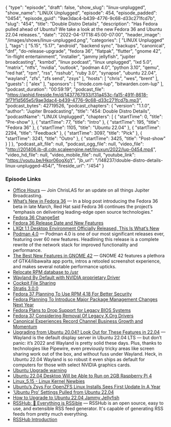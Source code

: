 {
  "type": "episode",
  "draft": false,
  "show_slug": "linux-unplugged",
  "show_name": "LINUX Unplugged",
  "episode": 454,
  "episode_padded": "0454",
  "episode_guid": "9ae3dac4-b439-4776-9c68-d33c271fcd7b",
  "slug": "454",
  "title": "Double Distro Details",
  "description": "Has Fedora pulled ahead of Ubuntu? We take a look at the new Fedora 36 and Ubuntu 22.04 releases.",
  "date": "2022-04-17T18:45:00-07:00",
  "header_image": "/images/shows/linux-unplugged.png",
  "categories": [
    "LINUX Unplugged"
  ],
  "tags": [
    "5.15",
    "5.17",
    "android",
    "backend sync",
    "backups",
    "canonical",
    "dnf",
    "do-release-upgrade",
    "fedora 36",
    "flatpak",
    "flutter",
    "gnome 42",
    "in-flight entertainment",
    "installer",
    "jammy jellyfish",
    "jupiter broadcasting",
    "ksmbd",
    "linux podcast",
    "linux unplugged",
    "lxd 5.0",
    "matrix",
    "ntfs",
    "nvidia",
    "outlook",
    "podman 4.0",
    "python 3.10",
    "qemu",
    "red hat",
    "rpm",
    "rss",
    "rsshub",
    "ruby 3.0",
    "synapse",
    "ubuntu 22.04",
    "wayland",
    "zfs",
    "zfs send",
    "zsys"
  ],
  "hosts": [
    "chris",
    "wes",
    "brent"
  ],
  "guests": [
    "alex"
  ],
  "sponsors": [
    "linode.com-lup",
    "bitwarden.com-lup"
  ],
  "podcast_duration": "00:59:19",
  "podcast_file": "https://aphid.fireside.fm/d/1437767933/f31a453c-fa15-491f-8618-3f71f1d565e5/9ae3dac4-b439-4776-9c68-d33c271fcd7b.mp3",
  "podcast_bytes": 42719526,
  "podcast_chapters": {
    "version": "1.1.0",
    "author": "Jupiter Broadcasting",
    "title": "454: Double Distro Details",
    "podcastName": "LINUX Unplugged",
    "chapters": [
      {
        "startTime": 0,
        "title": "Pre-show"
      },
      {
        "startTime": 77,
        "title": "Intro"
      },
      {
        "startTime": 195,
        "title": "Fedora 36"
      },
      {
        "startTime": 1105,
        "title": "Ubuntu 22.04"
      },
      {
        "startTime": 2294,
        "title": "Feedback"
      },
      {
        "startTime": 3097,
        "title": "Pick"
      },
      {
        "startTime": 3241,
        "title": "Outro"
      },
      {
        "startTime": 3425,
        "title": "Post-show"
      }
    ]
  },
  "podcast_alt_file": null,
  "podcast_ogg_file": null,
  "video_file": "http://201406.jb-dl.cdn.scaleengine.net/linuxun/2022/lup-0454.mp4",
  "video_hd_file": null,
  "video_mobile_file": null,
  "youtube_link": "https://youtu.be/Hkor06ogXgY",
  "jb_url": "/148237/double-distro-details-linux-unplugged-454/",
  "fireside_url": "/454"
}


### Episode Links

  * [Office Hours](https://www.officehours.hair/ "Office Hours") — Join ChrisLAS for an update on all things Jupiter Broadcasting.
  * [What’s New in Fedora 36](https://www.howtogeek.com/797884/whats-new-in-fedora-36/ "What’s New in Fedora 36") — In a blog post introducing the Fedora 36 beta in late March, Red Hat said Fedora 36 continues the project’s “emphasis on delivering leading-edge open source technologies.”
  * [Fedora 36 ChangeSet](https://fedoraproject.org/wiki/Releases/36/ChangeSet "Fedora 36 ChangeSet")
  * [Fedora 36 Release Date and New Features](https://news.itsfoss.com/fedora-36-release-date-features/ "Fedora 36 Release Date and New Features")
  * [LXQt 1.1 Desktop Environment Officially Released, This Is What’s New](https://9to5linux.com/lxqt-1-1-desktop-environment-officially-released-this-is-whats-new "LXQt 1.1 Desktop Environment Officially Released, This Is What’s New")
  * [Podman 4.0](https://podman.io/releases/2022/02/22/podman-release-v4.0.0.html "Podman 4.0") — Podman 4.0 is one of our most significant releases ever, featuring over 60 new features. Headlining this release is a complete rewrite of the network stack for improved functionality and performance.
  * [The Best New Features in GNOME 42](https://www.omgubuntu.co.uk/2022/03/gnome-42-best-new-features/amp "The Best New Features in GNOME 42") — GNOME 42 features a plethora of GTK4/libawaita app ports, intros a retooled screenshot experience, and makes several notable performance upticks.
  * [Relocate RPM database to /usr](https://fedoraproject.org/wiki/Changes/RelocateRPMToUsr "Relocate RPM database to /usr")
  * [Wayland By Default with NVIDIA proprietary Driver](https://fedoraproject.org/wiki/Changes/WaylandByDefaultOnNVIDIA "Wayland By Default with NVIDIA proprietary Driver")
  * [Cockpit File Sharing](https://fedoraproject.org/wiki/Changes/cockpit-file-sharing-2-4-1-5 "Cockpit File Sharing")
  * [Stratis 3.0.0](https://fedoraproject.org/wiki/Changes/Stratis_3.0.0 "Stratis 3.0.0")
  * [Fedora 37 Planning To Use RPM 4.18 For Better Security](https://www.phoronix.com/scan.php?page=news_item&px=Fedora-37-RPM-4.18 "Fedora 37 Planning To Use RPM 4.18 For Better Security")
  * [Fedora Planning To Introduce Major Package Management Changes Next Year](https://www.phoronix.com/scan.php?page=news_item&px=Fedora-38-MicroDNF "Fedora Planning To Introduce Major Package Management Changes Next Year")
  * [Fedora Plans to Drop Support for Legacy BIOS Systems](https://linuxiac.com/fedora-plans-to-drop-support-for-legacy-bios-systems/ "Fedora Plans to Drop Support for Legacy BIOS Systems")
  * [Fedora 37 Considering Removal Of Legacy X.Org Drivers](https://www.phoronix.com/scan.php?page=news_item&px=Fedora-37-Drop-Old-X11-Drivers "Fedora 37 Considering Removal Of Legacy X.Org Drivers")
  * [Canonical Experiences Record Channel Business Growth and Momentum](https://ubuntu.com//blog/canonical-experiences-record-channel-business-growth-and-momentum "Canonical Experiences Record Channel Business Growth and Momentum")
  * [Upgrading from Ubuntu 20.04? Look Out for These Features in 22.04](https://www.omgubuntu.co.uk/2022/04/ubuntu-22-04-lts-20-key-changes "Upgrading from Ubuntu 20.04? Look Out for These Features in 22.04") — Wayland is the default display server in Ubuntu 22.04 LTS — but don’t panic: it’s 2022 and Wayland is pretty solid these days. Plus, thanks to technologies like Pipewire, even previously tricky areas like screen sharing work out of the box, and without fuss under Wayland. Heck, in Ubuntu 22.04 Wayland is so robust it even ships as default for computers for those with select NVIDIA graphics cards.
  * [Ubuntu Upgrade warning](https://imgur.com/a/iat9xNm "Ubuntu Upgrade warning")
  * [Ubuntu 22.04 Desktop Will be Able to Run on 2GB Raspberry Pi 4](https://news.itsfoss.com/ubuntu-desktop-raspberry-pi-4/ "Ubuntu 22.04 Desktop Will be Able to Run on 2GB Raspberry Pi 4")
  * [Linux_5.15 - Linux Kernel Newbies](https://kernelnewbies.org/Linux_5.15 "Linux_5.15 - Linux Kernel Newbies")
  * [Ubuntu’s Zsys For OpenZFS Linux Installs Sees First Update In A Year](https://www.phoronix.com/scan.php?page=news_item&px=Ubuntu-Zsys-0.5.9 "Ubuntu’s Zsys For OpenZFS Linux Installs Sees First Update In A Year")
  * [‘Ubuntu Pro’ Settings Pulled from Ubuntu 22.04](https://www.omgubuntu.co.uk/2022/03/ubuntu-pro-settings-removed-jammy/amp "‘Ubuntu Pro’ Settings Pulled from Ubuntu 22.04")
  * [How to Upgrade to Ubuntu 22.04 Jammy Jellyfish](https://www.omgubuntu.co.uk/2022/04/how-to-upgrade-to-ubuntu-22-04-lts "How to Upgrade to Ubuntu 22.04 Jammy Jellyfish")
  * [RSSHub: 🍰 Everything is RSSible](https://github.com/DIYgod/RSSHub "RSSHub: 🍰 Everything is RSSible") — RSSHub is an open source, easy to use, and extensible RSS feed generator. It's capable of generating RSS feeds from pretty much everything.
  * [RSSHub Introduction](https://docs.rsshub.app/ "RSSHub Introduction")


